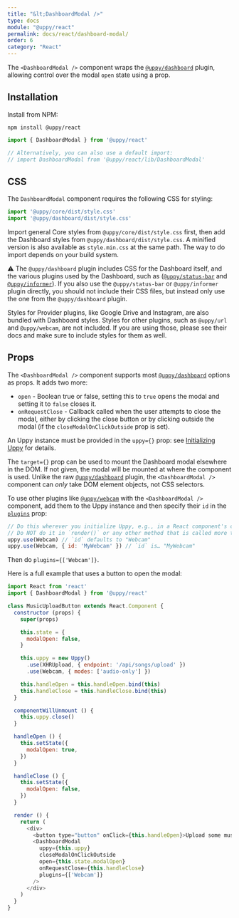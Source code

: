 ```yaml
---
title: "&lt;DashboardModal />"
type: docs
module: "@uppy/react"
permalink: docs/react/dashboard-modal/
order: 6
category: "React"
---
```


The `<DashboardModal />` component wraps the [`@uppy/dashboard`][] plugin, allowing control over the modal `open` state using a prop.

## Installation

Install from NPM:

```shell
npm install @uppy/react
```

```js
import { DashboardModal } from '@uppy/react'

// Alternatively, you can also use a default import:
// import DashboardModal from '@uppy/react/lib/DashboardModal'
```

## CSS

The `DashboardModal` component requires the following CSS for styling:

```js
import '@uppy/core/dist/style.css'
import '@uppy/dashboard/dist/style.css'
```

Import general Core styles from `@uppy/core/dist/style.css` first, then add the Dashboard styles from `@uppy/dashboard/dist/style.css`. A minified version is also available as `style.min.css` at the same path. The way to do import depends on your build system.

⚠️ The `@uppy/dashboard` plugin includes CSS for the Dashboard itself, and the various plugins used by the Dashboard, such as ([`@uppy/status-bar`](/docs/status-bar) and [`@uppy/informer`](/docs/informer)). If you also use the `@uppy/status-bar` or `@uppy/informer` plugin directly, you should not include their CSS files, but instead only use the one from the `@uppy/dashboard` plugin.

Styles for Provider plugins, like Google Drive and Instagram, are also bundled with Dashboard styles. Styles for other plugins, such as `@uppy/url` and `@uppy/webcam`, are not included. If you are using those, please see their docs and make sure to include styles for them as well.

<!-- Make sure the old name of this section still works -->

<a id="Options"></a>

## Props

The `<DashboardModal />` component supports most [`@uppy/dashboard`][] options as props. It adds two more:

* `open` - Boolean true or false, setting this to `true` opens the modal and setting it to `false` closes it.
* `onRequestClose` - Callback called when the user attempts to close the modal, either by clicking the close button or by clicking outside the modal (if the `closeModalOnClickOutside` prop is set).

An Uppy instance must be provided in the `uppy={}` prop: see [Initializing Uppy](/docs/react/initializing) for details.

The `target={}` prop can be used to mount the Dashboard modal elsewhere in the DOM. If not given, the modal will be mounted at where the component is used. Unlike the raw [`@uppy/dashboard`][] plugin, the `<DashboardModal />` component can _only_ take DOM element objects, not CSS selectors.

To use other plugins like [`@uppy/webcam`][] with the `<DashboardModal />` component, add them to the Uppy instance and then specify their `id` in the [`plugins`](/docs/dashboard/#plugins) prop:

```js
// Do this wherever you initialize Uppy, e.g., in a React component's constructor method.
// Do NOT do it in `render()` or any other method that is called more than once!
uppy.use(Webcam) // `id` defaults to "Webcam"
uppy.use(Webcam, { id: 'MyWebcam' }) // `id` is… "MyWebcam"
```

Then do `plugins={['Webcam']}`.

Here is a full example that uses a button to open the modal:

```js
import React from 'react'
import { DashboardModal } from '@uppy/react'

class MusicUploadButton extends React.Component {
  constructor (props) {
    super(props)

    this.state = {
      modalOpen: false,
    }

    this.uppy = new Uppy()
      .use(XHRUpload, { endpoint: '/api/songs/upload' })
      .use(Webcam, { modes: ['audio-only'] })

    this.handleOpen = this.handleOpen.bind(this)
    this.handleClose = this.handleClose.bind(this)
  }

  componentWillUnmount () {
    this.uppy.close()
  }

  handleOpen () {
    this.setState({
      modalOpen: true,
    })
  }

  handleClose () {
    this.setState({
      modalOpen: false,
    })
  }

  render () {
    return (
      <div>
        <button type="button" onClick={this.handleOpen}>Upload some music</button>
        <DashboardModal
          uppy={this.uppy}
          closeModalOnClickOutside
          open={this.state.modalOpen}
          onRequestClose={this.handleClose}
          plugins={['Webcam']}
        />
      </div>
    )
  }
}
```

[`@uppy/dashboard`]: /docs/dashboard/

[`@uppy/webcam`]: /docs/webcam/
